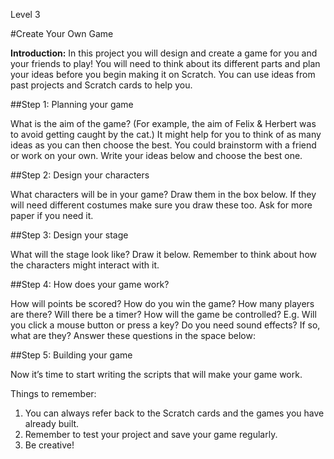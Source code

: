 Level 3

#Create Your Own Game

__Introduction:__
In this project you will design and create a game for you and your friends
to play! You will need to think about its different parts and plan your ideas before you begin making it on Scratch. You can use ideas from past projects and Scratch cards to help you.

##Step 1: Planning your game

What is the aim of the game? (For example, the aim of Felix & Herbert was to avoid getting caught by the cat.) It might help for you to think of as many ideas as you can then choose the best. You could brainstorm with a friend or work on your own. Write your ideas below and choose the best one.

##Step 2: Design your characters

What characters will be in your game? Draw them in the box below. If they will need different costumes make sure you draw these too. Ask for more paper if you need it.

##Step 3: Design your stage

What will the stage look like? Draw it below. Remember to think about how
the characters might interact with it.

##Step 4: How does your game work?

How will points be scored? How do you win the game? How many players are there? Will there be a timer?
How will the game be controlled? E.g. Will you click a mouse button or press a key? Do you need sound effects? If so, what are they?
Answer these questions in the space below:

##Step 5: Building your game

Now it’s time to start writing the scripts that will make your game work.

Things to remember:

1. You can always refer back to the Scratch cards and the games you have already built.
2. Remember to test your project and save your game regularly.
3. Be creative!
